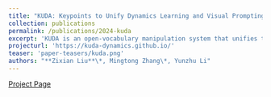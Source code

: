 ```yaml
---
title: "KUDA: Keypoints to Unify Dynamics Learning and Visual Prompting for Open-Vocabulary Robotic Manipulation"
collection: publications
permalink: /publications/2024-kuda
excerpt: 'KUDA is an open-vocabulary manipulation system that unifies the visual prompting of vision language models (VLMs) and dynamics modeling with keypoints.'
projecturl: 'https://kuda-dynamics.github.io/'
teaser: 'paper-teasers/kuda.png'
authors: "**Zixian Liu**\*, Mingtong Zhang\*, Yunzhu Li"
---
```


[Project Page](https://kuda-dynamics.github.io/)
